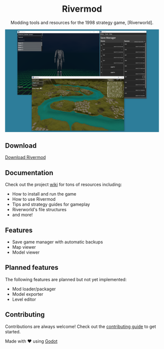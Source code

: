 <p align="center">
  <h1 align = "center">Rivermod</h1>
</p>
<p align="center">
  Modding tools and resources for the 1998 strategy game, [Riverworld].
</p>

![thumbnail]

## Download

[Download Rivermod][download]

## Documentation

Check out the project [wiki] for tons of resources including:
* How to install and run the game
* How to use Rivermod
* Tips and strategy guides for gameplay
* Riverworld's file structures
* and more!

## Features

* Save game manager with automatic backups
* Map viewer
* Model viewer

## Planned features

The following features are planned but not yet implemented:

* Mod loader/packager
* Model exporter
* Level editor

## Contributing

Contributions are always welcome! Check out the [contributing guide][contributing-guide] to get started.

Made with :heart: using [Godot]

[riverworld]: https://www.igdb.com/games/philip-jose-farmers-riverworld
[contributing-guide]: .github/CONTRIBUTING.md
[download]: https://github.com/nullbuilds/rivermod/releases/latest
[wiki]: https://github.com/nullbuilds/rivermod/wiki
[godot]: https://godotengine.org/
[thumbnail]: docs/img/thumbnail.png
